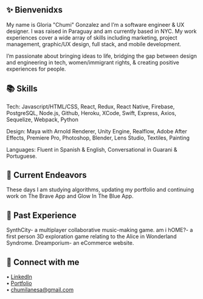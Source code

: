 ## ✨ Bienvenidxs

My name is Gloria "Chumi" Gonzalez and I’m a software engineer & UX designer. I was raised in Paraguay and am currently based in NYC. My work experiences cover a wide array of skills including marketing, project management, graphic/UX design, full stack, and mobile development. 

I’m passionate about bringing ideas to life, bridging the gap between design and engineering in tech, women/immigrant rights, & creating positive experiences for people. 
<br />

## 📚 Skills
Tech: Javascript/HTML/CSS, React, Redux, React Native, Firebase, PostgreSQL, Node.js, Github, Heroku, XCode, Swift, Express, Axios, Sequelize, Webpack, Python

Design: Maya with Arnold Renderer, Unity Engine, Realflow, Adobe After Effects, Premiere Pro, Photoshop, Blender, Lens Studio, Textiles, Painting

Languages: Fluent in Spanish & English, Conversational in Guarani & Portuguese.
<br />

## 🦾 Current Endeavors
These days I am studying algorithms, updating my portfolio and continuing work on The Brave App and Glow In The Blue App.
<br />

## 🧠 Past Experience
SynthCity- a multiplayer collaborative music-making game.
am i hOME?- a first person 3D exploration game relating to the Alice in Wonderland Syndrome.
Dreamporium- an eCommerce website.
<br />

## 💌 Connect with me
• [LinkedIn](https://www.linkedin.com/in/chumi-gonzalez-a434aa74/) <br />
• [Portfolio](www.chumigonzalez.com) <br />
• chumilanesa@gmail.com

